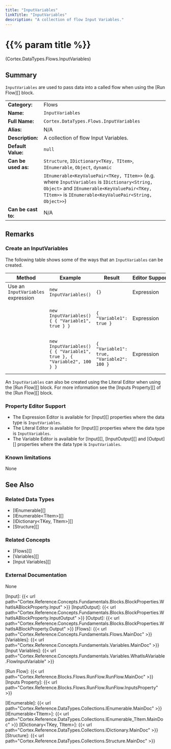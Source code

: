 ```yaml
---
title: "InputVariables"
linkTitle: "InputVariables"
description: "A collection of flow Input Variables."
---
```


# {{% param title %}}

<p class="namespace">(Cortex.DataTypes.Flows.InputVariables)</p>

## Summary

`InputVariables` are used to pass data into a called flow when using the [Run Flow][] block.

| | |
|-|-|
| **Category:**          | Flows |
| **Name:**              | `InputVariables` |
| **Full Name:**         | `Cortex.DataTypes.Flows.InputVariables` |
| **Alias:**             | N/A |
| **Description:**       | A collection of flow Input Variables. |
| **Default Value:**     | `null` |
| **Can be used as:**    | `Structure`, `IDictionary<TKey, TItem>`, `IEnumerable`, `Object`, `dynamic` |
|                        | `IEnumerable<KeyValuePair<TKey, TItem>>` (e.g. where `InputVariables` is `IDictionary<String, Object>` and `IEnumerable<KeyValuePair<TKey, TItem>>` is `IEnumerable<KeyValuePair<String, Object>>`) |
| **Can be cast to:**    |  N/A |

## Remarks

### Create an InputVariables

The following table shows some of the ways that an `InputVariables` can be created.

| Method | Example | Result | Editor&nbsp;Support | Notes |
|-|-|-|-|-|
| Use an `InputVariables` expression | `new InputVariables()` | `{}` | Expression | `InputVariables` containing zero items |
|  | ``new InputVariables() { { "Variable1", true } }`` | `{ "Variable1": true }` | Expression | `InputVariables` containing one Boolean item with a String key |
|  | ``new InputVariables() { { "Variable1", true }, { "Variable2", 100 } }`` | `{ "Variable1": true, "Variable2": 100 }` | Expression | `InputVariables` containing Boolean and Int32 items with String keys |

An `InputVariables` can also be created using the Literal Editor when using the [Run Flow][] block. For more information see the [Inputs Property][] of the [Run Flow][] block.

### Property Editor Support

- The Expression Editor is available for [Input][] properties where the data type is `InputVariables`.
- The Literal Editor is available for [Input][] properties where the data type is `InputVariables`.
- The Variable Editor is available for [Input][], [InputOutput][] and [Output][] properties where the data type is `InputVariables`.

### Known limitations

None

## See Also

### Related Data Types

- [IEnumerable][]
- [IEnumerable&lt;TItem&gt;][]
- [IDictionary&lt;TKey, TItem&gt;][]
- [Structure][]

### Related Concepts

- [Flows][]
- [Variables][]
- [Input Variables][]

### External Documentation

None

[Input]: {{< url path="Cortex.Reference.Concepts.Fundamentals.Blocks.BlockProperties.WhatIsABlockProperty.Input" >}}
[InputOutput]: {{< url path="Cortex.Reference.Concepts.Fundamentals.Blocks.BlockProperties.WhatIsABlockProperty.InputOutput" >}}
[Output]: {{< url path="Cortex.Reference.Concepts.Fundamentals.Blocks.BlockProperties.WhatIsABlockProperty.Output" >}}
[Flows]: {{< url path="Cortex.Reference.Concepts.Fundamentals.Flows.MainDoc" >}}
[Variables]: {{< url path="Cortex.Reference.Concepts.Fundamentals.Variables.MainDoc" >}}
[Input Variables]: {{< url path="Cortex.Reference.Concepts.Fundamentals.Variables.WhatIsAVariable.FlowInputVariable" >}}

[Run Flow]: {{< url path="Cortex.Reference.Blocks.Flows.RunFlow.RunFlow.MainDoc" >}}
[Inputs Property]: {{< url path="Cortex.Reference.Blocks.Flows.RunFlow.RunFlow.InputsProperty" >}}

[IEnumerable]: {{< url path="Cortex.Reference.DataTypes.Collections.IEnumerable.MainDoc" >}}
[IEnumerable&lt;TItem&gt;]: {{< url path="Cortex.Reference.DataTypes.Collections.IEnumerable_TItem.MainDoc" >}}
[IDictionary&lt;TKey, TItem&gt;]: {{< url path="Cortex.Reference.DataTypes.Collections.IDictionary.MainDoc" >}}
[Structure]: {{< url path="Cortex.Reference.DataTypes.Collections.Structure.MainDoc" >}}
